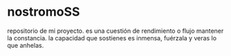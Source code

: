 # nostromoSS
repositorio de mi proyecto. es una cuestión de rendimiento o flujo mantener la constancia. la capacidad que sostienes es inmensa, fuérzala y veras lo que anhelas.
